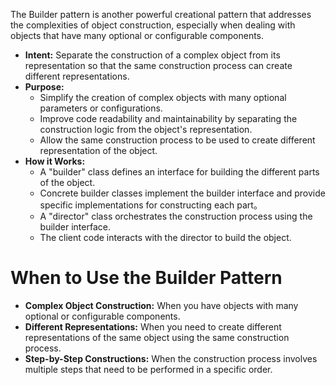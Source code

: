 The Builder pattern is another powerful creational pattern that addresses the complexities of object construction, especially when dealing with objects that have many optional or configurable components.

+ **Intent:** Separate the construction of a complex object from its representation so that the same construction process can create different representations.
+ **Purpose:** 
	+ Simplify the creation of complex objects with many optional parameters or configurations.
	+ Improve code readability and maintainability by separating the construction logic from the object's representation.
	+ Allow the same construction process to be used to create different representation of the object.
+ **How it Works:**
	+ A "builder" class defines an interface for building the different parts of the object.
	+ Concrete builder classes implement the builder interface and provide specific implementations for constructing each part。
	+ A "director" class orchestrates the construction process using the builder interface.
	+ The client code interacts with the director to build the object.

# When to Use the Builder Pattern

+ **Complex Object Construction:** When you have objects with many optional or configurable components.
+ **Different Representations:** When you need to create different representations of the same object using the same construction process.
+ **Step-by-Step Constructions:** When the construction process involves multiple steps that need to be performed in a specific order.
